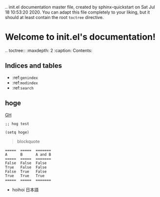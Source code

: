 .. init.el documentation master file, created by
   sphinx-quickstart on Sat Jul 18 10:53:20 2020.
   You can adapt this file completely to your liking, but it should at least
   contain the root `toctree` directive.

# Welcome to init.el's documentation!

.. toctree::
   :maxdepth: 2
   :caption: Contents:



## Indices and tables

* :ref:`genindex`
* :ref:`modindex`
* :ref:`search`


## hoge

[GH](http://gospel-haiku.com)

``` emacs-lisp
;; hog test

(setq hoge)

```

> blockquote

```eval_rst
=====  =====  =======
A      B      A and B
=====  =====  =======
False  False  False
True   False  False
False  True   False
True   True   True
=====  =====  =======
```

* hoihoi 日本語

